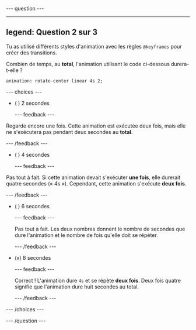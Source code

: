 --- question ---

---
legend: Question 2 sur 3
---

Tu as utilisé différents styles d'animation avec les règles `@keyframes` pour créer des transitions.

Combien de temps, au **total**, l'animation utilisant le code ci-dessous durera-t-elle ?

`animation: rotate-center linear 4s 2;`

--- choices ---

- ( ) 2 secondes

  --- feedback ---

Regarde encore une fois. Cette animation est exécutée deux fois, mais elle ne s'exécutera pas pendant deux secondes au **total**.

  --- /feedback ---

- ( ) 4 secondes

  --- feedback ---

Pas tout à fait. Si cette animation devait s'exécuter **une fois**, elle durerait quatre secondes (« 4s »). Cependant, cette animation s'exécute **deux fois**.

  --- /feedback ---

- ( ) 6 secondes

  --- feedback ---

  Pas tout à fait. Les deux nombres donnent le nombre de secondes que dure l'animation et le nombre de fois qu'elle doit se répéter.

  --- /feedback ---

- (x) 8 secondes

  --- feedback ---

  Correct ! L'animation dure `4s` et se répète **deux fois**. Deux fois quatre signifie que l'animation dure huit secondes au total.

  --- /feedback ---

--- /choices ---

--- /question ---
